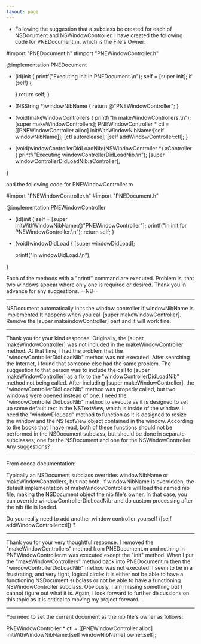 ```yaml
---
layout: page
---
```




 
* Following the suggestion that a subclass be created for each of NSDocument and NSWindowController, I have created the following code for PNEDocument.m, which is the File's Owner:

    

#import "PNEDocument.h" 
#import "PNEWindowController.h"

@implementation PNEDocument

- (id)init
{
	printf("Executing init in PNEDocument.\n");
    self = [super init];
    if (self) 
	{

    }
    return self;
}

- (NSString *)windowNibName
{
    return @"PNEWindowController";
}

- (void)makeWindowControllers
{
	printf("In makeWindowControllers.\n");
	[super makeWindowControllers];
	PNEWindowController * ctl = [[PNEWindowController alloc] 
								initWithWindowNibName:[self windowNibName]];
	[ctl autorelease];
	[self addWindowController:ctl];
}

- (void)windowControllerDidLoadNib:(NSWindowController *) aController
{
	printf("Executing windowControllerDidLoadNib.\n");
    [super windowControllerDidLoadNib:aController];

}



and the following code for PNEWindowController.m

    

#import "PNEWindowController.h"
#import "PNEDocument.h"

@implementation PNEWindowController

- (id)init
{
	self = [super initWithWindowNibName:@"PNEWindowController"];
	printf("In init for PNEWindowController.\n");
	return self;
}

- (void)windowDidLoad
{
	[super windowDidLoad];
	
	printf("In windowDidLoad.\n");

}



Each of the methods with a "printf" command are executed.  Problem is, that two windows appear where only one is required or desired.  Thank you in advance for any suggestions. 
--NB--



----

NSDocument automatically inits the window controller if windowNibName is implemented.It happens when you call [super makeWindowController]. Remove the [super makeindowController] part and it will work fine.

----

Thank you for your kind response.  Originally, the [super makeWindowController] was not included in the makeWindowController method.  At that time, I had the problem that the "windowControllerDidLoadNib" method was not executed.  After searching the Internet, I found that someone else had the same problem.  The suggestion to that person was to include the call to [super makeWindowController] as a fix to the "windowControllerDidLoadNib" method not being called.  After including [super makeWindowController], the "windowControllerDidLoadNib" method was properly called, but two windows were opened instead of one.  I need the "windowControllerDidLoadNib" method to execute as it is designed to set up some default text in the NSTextView, which is inside of the window.  I need the "windowDIdLoad" method to function as it is designed to resize the window and the NSTextView object contained in the window.  According to the books that I have read, both of these functions should not be performed in the NSDocument subclass, but should be done in separate subclasses; one for the NSDocument and one for the NSWindowController.  Any suggestions?

----

From cocoa documentation:
    
Typically an NSDocument subclass overrides windowNibName or makeWindowControllers, but not both. If windowNibName is overridden, the default implementation of makeWindowControllers will load the named nib file, making the NSDocument object the nib file's owner. In that case, you can override windowControllerDidLoadNib: and do custom processing after the nib file is loaded.

Do you really need to add another window controller yourself ([self addWindowController:ctl]) ?

----

Thank you for your very thoughtful response.  I removed the "makeWindowControllers" method from PNEDocument.m and nothing in PNEWindowController.m was executed except the "init" method.  When I put the "makeWindowControllers" method back into PNEDocument.m then the "windowControllerDidLoadNib" method was not executed.  I seem to be in a frustrating, and very tight, logical circle:  it is either not be able to have a functioning NSDocument subclass or not be able to have a functioning NSWindowController subclass.  Obviously, I am missing something but I cannot figure out what it is.  Again, I look forward to further discussions on this topic as it is critical to moving my project forward.

----

You need to set the current document as the nib file's owner as follows:

    
PNEWindowController * ctl = [[PNEWindowController alloc] initWithWindowNibName:[self windowNibName] owner:self];
